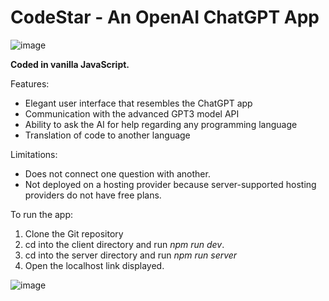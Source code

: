 # CodeStar - An OpenAI ChatGPT App
![image](https://user-images.githubusercontent.com/98682258/219933392-27f18438-c4a3-4b89-9246-f0c450334e0c.png)

**Coded in vanilla JavaScript.**


Features:
* Elegant user interface that resembles the ChatGPT app
* Communication with the advanced GPT3 model API
* Ability to ask the AI for help regarding any programming language
* Translation of code to another language

Limitations:
* Does not connect one question with another.
* Not deployed on a hosting provider because server-supported hosting providers do not have free plans.

To run the app: 
1. Clone the Git repository
2. cd into the client directory and run *npm run dev*. 
3. cd into the server directory and run *npm run server*
4. Open the localhost link displayed.

![image](https://user-images.githubusercontent.com/98682258/219933487-88a6d52c-2d58-4a35-8c57-19ddf448738e.png)
